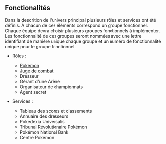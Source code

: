 ## Fonctionalités
Dans la descrition de l'univers principal plusieurs rôles et services ont été définis. À chacun de ces éléments correspond un groupe fonctionnel. Chaque équipe devra choisir plusieurs groupes fonctionnels à implémenter. Les fonctionnalité de ces groupes seront nommées avec une lettre identifiant de manière unique chaque groupe et un numéro de fonctionnalité unique pour le groupe fonctionnel.

* Rôles :
   - [Pokemon](https://github.com/IUTInfoAix/PokeBattle/blob/master/pokemon.md)
   - [Juge de combat](https://github.com/IUTInfoAix/PokeBattle/blob/master/juge_de_combat.md)
   - Dresseur
   - Gérant d'une Arène
   - Organisateur de championnats
   - Agent secret

* Services :
   - Tableau des scores et classements
   - Annuaire des dresseurs
   - Pokedexia Universalis
   - Tribunal Révolutionaire Pokémon
   - Pokémon National Bank
   - Centre Pokémon

